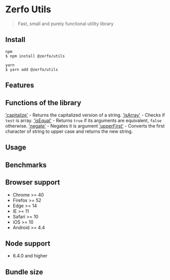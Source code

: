 # Zerfo Utils

> Fast, small and purely functional utility library

## Install
```
npm
$ npm install @zerfo/utils

yarn
$ yarn add @zerfo/utils
```

## Features

## Functions of the library
['capitalize'](https://github.com/Zerfo/utils/tree/master/src/capitalize/capitalize.ts) - Returns the capitalized version of a string.
['isArray'](https://github.com/Zerfo/utils/tree/master/src/isArray/isArray.ts) - Checks if `test` is array.
['isEqual'](https://github.com/Zerfo/utils/tree/master/src/isEqual/isEqual.ts) - Returns `true` if its arguments are equivalent, `false` otherwise.
['negate'](https://github.com/Zerfo/utils/tree/master/src/negate/negate.ts) - Negates it is argument
['upperFirst'](https://github.com/Zerfo/utils/tree/master/src/upperFirst/upperFirst.ts) - Converts the first character of string to upper case and returns the new string.

## Usage

## Benchmarks

## Browser support

- Chrome >= 40
- Firefox >= 52
- Edge >= 14
- IE >= 11
- Safari >= 10
- iOS >= 10
- Android >= 4.4

## Node support
- 6.4.0 and higher

## Bundle size
